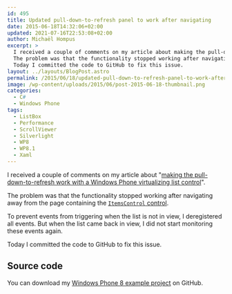 ```yaml
---
id: 495
title: Updated pull-down-to-refresh panel to work after navigating
date: 2015-06-18T14:32:06+02:00
updated: 2021-07-16T22:53:08+02:00
author: Michaël Hompus
excerpt: >
  I received a couple of comments on my article about making the pull-down-to-refresh work with a Windows Phone virtualizing list control.
  The problem was that the functionality stopped working after navigating away from the page containing the ItemsControl.
  Today I committed the code to GitHub to fix this issue.
layout: ../layouts/BlogPost.astro
permalink: /2015/06/18/updated-pull-down-to-refresh-panel-to-work-after-navigating/
image: /wp-content/uploads/2015/06/post-2015-06-18-thumbnail.png
categories:
  - C#
  - Windows Phone
tags:
  - ListBox
  - Performance
  - ScrollViewer
  - Silverlight
  - WP8
  - WP8.1
  - Xaml
---
```


I received a couple of comments on my article about
"[making the pull-down-to-refresh work with a Windows Phone virtualizing list control](/2015/02/04/make-pull-down-to-refresh-work-with-a-windows-phone-virtualizing-list-control)".

The problem was that the functionality stopped working after navigating away from the page containing the [`ItemsControl` control](https://learn.microsoft.com/dotnet/api/system.windows.controls.itemscontrol?view=netframework-4.7).

<!--more-->

To prevent events from triggering when the list is not in view, I deregistered all events.
But when the list came back in view, I did not start monitoring these events again.

Today I committed the code to GitHub to fix this issue.

## Source code

You can download my [Windows Phone 8 example project](https://github.com/eNeRGy164/PullDownToRefreshPanelDemo) on GitHub.
